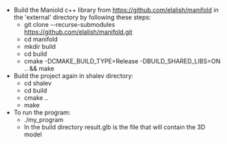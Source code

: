 - Build the Maniold c++ library from https://github.com/elalish/manifold in the 'external' directory by following these steps:
  - git clone --recurse-submodules https://github.com/elalish/manifold.git
  - cd manifold
  - mkdir build
  - cd build
  - cmake -DCMAKE_BUILD_TYPE=Release -DBUILD_SHARED_LIBS=ON .. && make
- Build the project again in shalev directory:
  - cd shalev
  - cd build
  - cmake ..
  - make
- To run the program:
  - ./my_program
  - In the build directory result.glb is the file that will contain the 3D model
